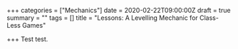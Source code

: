 +++
categories = ["Mechanics"]
date = 2020-02-22T09:00:00Z
draft = true
summary = ""
tags = []
title = "Lessons: A Levelling Mechanic for Class-Less Games"

+++
Test test.